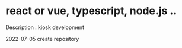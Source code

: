 # react or vue, typescript, node.js ..

Description : kiosk development

2022-07-05 create repository
